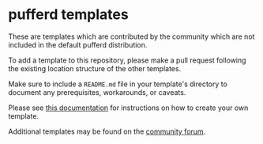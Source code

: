 # pufferd templates

These are templates which are contributed by the community which are not included in the default pufferd distribution.

To add a template to this repository, please make a pull request following the existing location structure of the other templates.

Make sure to include a `README.md` file in your template's directory to document any prerequisites, workarounds, or caveats.

Please see [this documentation](https://pufferd.pufferpanel.com/docs/creating-pufferd-templates) for instructions on how to create your own template.

Additional templates may be found on the [community forum](https://community.pufferpanel.com/category/3/templates-and-modifications).
